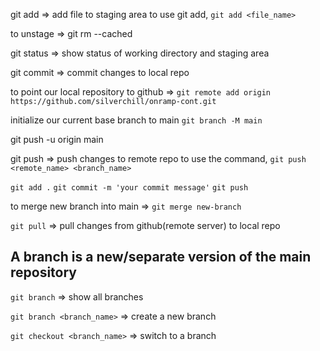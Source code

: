 git add => add file to staging area
to use git add, `git add <file_name>`

to unstage => git rm --cached <file>

git status => show status of working directory and staging area

git commit => commit changes to local repo


<!-- process to create a new repository in github and push your code to it -->
to point our local repository to github =>
`git remote add origin https://github.com/silverchill/onramp-cont.git`

initialize our current base branch to main `git branch -M main`

git push -u origin main

git push => push changes to remote repo
to use the command, `git push <remote_name> <branch_name>`

<!-- whenever you make changes to your project, follow this process to push to github-->
`git add .`
`git commit -m 'your commit message'`
`git push`

to merge new branch into main => `git merge new-branch`
<!-- to pull changes from github -->
`git pull` => pull changes from github(remote server) to local repo

<!-- Branching -->
## A branch is a new/separate version of the main repository
`git branch` => show all branches

`git branch <branch_name>` => create a new branch

`git checkout <branch_name>` => switch to a branch

